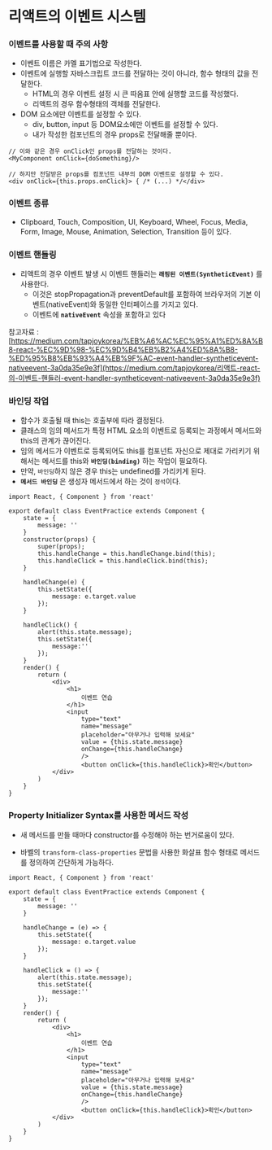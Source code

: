 # 리액트의 이벤트 시스템

### 이벤트를 사용할 때 주의 사항

- 이벤트 이름은 카멜 표기법으로 작성한다.
- 이벤트에 실행할 자바스크립트 코드를 전달하는 것이 아니라, 함수 형태의 값을 전달한다.
  - HTML의 경우 이벤트 설정 시 큰 따옴표 안에 실행할 코드를 작성했다.
  - 리액트의 경우 함수형태의 객체를 전달한다.
- DOM 요소에만 이벤트를 설정할 수 있다.
  - div, button, input 등 DOM요소에만 이벤트를 설정할 수 있다.
  - 내가 작성한 컴포넌트의 경우 props로 전달해줄 뿐이다.

``` react
// 이와 같은 경우 onClick인 props를 전달하는 것이다.
<MyComponent onClick={doSomething}/>

// 하지만 전달받은 props를 컴포넌트 내부의 DOM 이벤트로 설정할 수 있다.
<div onClick={this.props.onClick}> { /* (...) */</div>
```

### 이벤트 종류

- Clipboard, Touch, Composition, UI, Keyboard, Wheel, Focus, Media, Form, Image, Mouse, Animation, Selection, Transition 등이 있다.

### 이벤트 핸들링

- 리액트의 경우 이벤트 발생 시 이벤트 핸들러는 **`래핑된 이벤트(SyntheticEvent)`** 를 사용한다.
  - 이것은 stopPropagation과 preventDefault를 포함하여 
    브라우저의 기본 이벤트(nativeEvent)와 동일한 인터페이스를 가지고 있다.
  - 이벤트에 **`nativeEvent`** 속성을 포함하고 있다

참고자료 : [https://medium.com/tapjoykorea/%EB%A6%AC%EC%95%A1%ED%8A%B8-react-%EC%9D%98-%EC%9D%B4%EB%B2%A4%ED%8A%B8-%ED%95%B8%EB%93%A4%EB%9F%AC-event-handler-syntheticevent-nativeevent-3a0da35e9e3f](https://medium.com/tapjoykorea/리액트-react-의-이벤트-핸들러-event-handler-syntheticevent-nativeevent-3a0da35e9e3f)

### 바인딩 작업

- 함수가 호출될 때 this는 호출부에 따라 결정된다.
- 클래스의 임의 메서드가 특정 HTML 요소의 이벤트로 등록되는 과정에서 메서드와 this의 관계가 끊어진다.
- 임의 메서드가 이벤트로 등록되어도 this를 컴포넌트 자신으로 제대로 가리키기 위해서는 메서드를 this와 **`바인딩(binding)`** 하는 작업이 필요하다.
- 만약, `바인딩`하지 않은 경우 this는 undefined를 가리키게 된다.
- **`메서드 바인딩`** 은 생성자 메서드에서 하는 것이 `정석`이다.

```react
import React, { Component } from 'react'

export default class EventPractice extends Component {
    state = {
        message: ''
    }
    constructor(props) {
        super(props);
        this.handleChange = this.handleChange.bind(this);
        this.handleClick = this.handleClick.bind(this);
    }

    handleChange(e) {
        this.setState({
            message: e.target.value
        });
    }

    handleClick() {
        alert(this.state.message);
        this.setState({
            message:''
        });
    }
    render() {
        return (
            <div>
                <h1>
                    이벤트 연습
                </h1>
                <input 
                    type="text"
                    name="message"
                    placeholder="아무거나 입력해 보세요"
                    value = {this.state.message}
                    onChange={this.handleChange}
                    />
                    <button onClick={this.handleClick}>확인</button>
            </div>
        )
    }
}
```



### Property Initializer Syntax를 사용한 메서드 작성
- 새 메서드를 만들 때마다 constructor를 수정해야 하는 번거로움이 있다.

- 바벨의 `transform-class-properties` 문법을 사용한 화살표 함수 형태로 메서드를 정의하여 간단하게 가능하다.

``` react
import React, { Component } from 'react'

export default class EventPractice extends Component {
    state = {
        message: ''
    }

    handleChange = (e) => {
        this.setState({
            message: e.target.value
        });
    }

    handleClick = () => {
        alert(this.state.message);
        this.setState({
            message:''
        });
    }
    render() {
        return (
            <div>
                <h1>
                    이벤트 연습
                </h1>
                <input 
                    type="text"
                    name="message"
                    placeholder="아무거나 입력해 보세요"
                    value = {this.state.message}
                    onChange={this.handleChange}
                    />
                    <button onClick={this.handleClick}>확인</button>
            </div>
        )
    }
}
```

